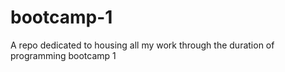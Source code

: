 # bootcamp-1
A repo dedicated to housing all my work through the duration of programming bootcamp 1
